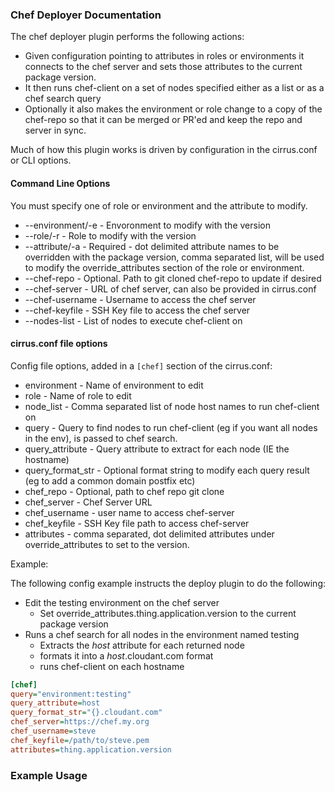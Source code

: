 ### Chef Deployer Documentation

The chef deployer plugin performs the following actions:

- Given configuration pointing to attributes in roles or environments it connects to the chef server and sets those attributes to the current package version. 
- It then runs chef-client on a set of nodes specified either as a list or as a chef search query
- Optionally it also makes the environment or role change to a copy of the chef-repo so that it can be merged or PR'ed and keep the repo and server in sync. 

Much of how this plugin works is driven by configuration in the cirrus.conf or CLI options. 


#### Command Line Options 

You must specify one of role or environment and the attribute to modify. 

* --environment/-e - Envoronment to modify with the version
* --role/-r - Role to modify with the version
* --attribute/-a - Required - dot delimited attribute names to be overridden with the package version, comma separated list, will be used to modify the override_attributes section of the role or environment. 
* --chef-repo - Optional. Path to git cloned chef-repo to update if desired
* --chef-server - URL of chef server, can also be provided in cirrus.conf
* --chef-username - Username to access the chef server
* --chef-keyfile - SSH Key file to access the chef server
* --nodes-list - List of nodes to execute chef-client on 

#### cirrus.conf file options 

Config file options, added in a ```[chef]``` section of the cirrus.conf:

 * environment - Name of environment to edit
 * role - Name of role to edit
 * node_list - Comma separated list of node host names to run chef-client on 
 * query - Query to find nodes to run chef-client (eg if you want all nodes in the env), is passed to chef search. 
 * query_attribute - Query attribute to extract for each node (IE the hostname)
 * query_format_str - Optional format string to modify each query result (eg to add a common domain postfix etc) 
 * chef_repo - Optional, path to chef repo git clone
 * chef_server - Chef Server URL 
 * chef_username - user name to access chef-server
 * chef_keyfile - SSH Key file path to access chef-server
 * attributes - comma separated, dot delimited attributes under override_attributes to set to the version. 


Example:

The following config example instructs the deploy plugin to do the following:

- Edit the testing environment on the chef server
  - Set override_attributes.thing.application.version to the current package version   
- Runs a chef search for all nodes in the environment named testing
  - Extracts the *host* attribute for each returned node 
  - formats it into a *host*.cloudant.com format 
  - runs chef-client on each hostname
  
  
```ini
[chef]
query="environment:testing"
query_attribute=host
query_format_str="{}.cloudant.com"
chef_server=https://chef.my.org
chef_username=steve
chef_keyfile=/path/to/steve.pem
attributes=thing.application.version
```

### Example Usage
